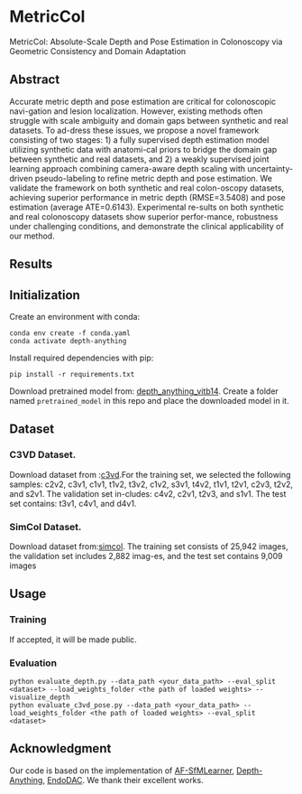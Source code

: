 # MetricCol
MetricCol: Absolute-Scale Depth and Pose Estimation in Colonoscopy via Geometric Consistency and Domain Adaptation
## Abstract
Accurate metric depth and pose estimation are critical for colonoscopic navi-gation and lesion localization. However, existing methods often struggle with scale ambiguity and domain gaps between synthetic and real datasets. To ad-dress these issues, we propose a novel framework consisting of two stages: 1) a fully supervised depth estimation model utilizing synthetic data with anatomi-cal priors to bridge the domain gap between synthetic and real datasets, and 2) a weakly supervised joint learning approach combining camera-aware depth scaling with uncertainty-driven pseudo-labeling to refine metric depth and pose estimation. We validate the framework on both synthetic and real colon-oscopy datasets, achieving superior performance in metric depth (RMSE=3.5408) and pose estimation (average ATE=0.6143). Experimental re-sults on both synthetic and real colonoscopy datasets show superior perfor-mance, robustness under challenging conditions, and demonstrate the clinical applicability of our method. 
## Results

## Initialization

Create an environment with conda:
```
conda env create -f conda.yaml
conda activate depth-anything
```

Install required dependencies with pip:
```
pip install -r requirements.txt
```

Download pretrained model from: [depth_anything_vitb14](https://drive.google.com/file/d/163ILZcnz_-IUoIgy1UF_r7PAQBqgDbll/view?usp=sharing). Create a folder named ```pretrained_model``` in this repo and place the downloaded model in it.

## Dataset 
### C3VD Dataset.
Download dataset from :[c3vd](https://durrlab.github.io/C3VD/).For the training set, we selected the following samples: c2v2, c3v1, c1v1, t1v2, t3v2, c1v2, s3v1, t4v2, t1v1, t2v1, c2v3, t2v2, and s2v1. The validation set in-cludes: c4v2, c2v1, t2v3, and s1v1. The test set contains: t3v1, c4v1, and d4v1.
### SimCol Dataset. 
Download dataset from:[simcol](https://github.com/anitarau/simcol). The training set consists of 25,942 images, the validation set includes 2,882 imag-es, and the test set contains 9,009 images

## Usage
### Training
If accepted, it will be made public.

### Evaluation
```
python evaluate_depth.py --data_path <your_data_path> --eval_split <dataset> --load_weights_folder <the path of loaded weights> --visualize_depth
python evaluate_c3vd_pose.py --data_path <your_data_path> --load_weights_folder <the path of loaded weights> --eval_split <dataset>
```

## Acknowledgment
Our code is based on the implementation of [AF-SfMLearner](https://github.com/ShuweiShao/AF-SfMLearner), [Depth-Anything](https://github.com/LiheYoung/Depth-Anything), [EndoDAC](https://github.com/BeileiCui/EndoDAC). We thank their excellent works.
